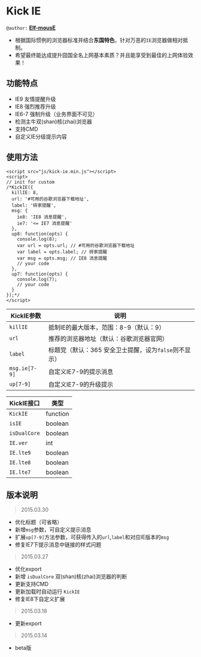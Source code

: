 Kick IE
=======

`@author:` [**Elf-mousE**](http://elf-mouse.me/)

- 根据国际惯例的浏览器标准并结合**东国特色**，针对万恶的`IE`浏览器做相对抵制。
- 希望最终能达成提升囧国全名上网基本素质？并且能享受到最佳的上网体验效果！

功能特点
--------

- IE9 友情提醒升级
- IE8 强烈推荐升级
- IE6-7 强制升级（业务界面不可见）
- 检测主牛双(shan)核(zhai)浏览器
- 支持CMD
- 自定义IE分级提示内容

使用方法
--------

    <script src="js/kick-ie.min.js"></script>
    <script>
    // init for custom
    /*KickIE({
      killIE: 8,
      url: '#可用的谷歌浏览器下载地址',
      label: '砖家提醒',
      msg: {
        ie8: 'IE8 消息提醒',
        ie7: '<= IE7 消息提醒'
      },
      up8: function(opts) {
        console.log(8);
        var url = opts.url; // #可用的谷歌浏览器下载地址
        var label = opts.label; // 砖家提醒
        var msg = opts.msg; // IE8 消息提醒
        // your code
      },
      up7: function(opts) {
        console.log(7);
        // your code
      }
    });*/
    </script>

KickIE参数 | 说明
---------- | ----
`killIE` | 抵制IE的最大版本，范围：8-9（默认：9）
`url` | 推荐的浏览器地址（默认：谷歌浏览器官网）
`label` | 标题党（默认：365 安全卫士提醒，设为`false`则不显示）
`msg.ie[7-9]` | 自定义IE7-9的提示消息
`up[7-9]` | 自定义IE7-9的升级提示

KickIE接口 | 类型
---------- | ----
`KickIE` | function
`isIE` | boolean
`isDualCore` | boolean
`IE.ver` | int
`IE.lte9` | boolean
`IE.lte8` | boolean
`IE.lte7` | boolean

版本说明
--------

> 2015.03.30

- 优化标题（可省略）
- 新增`msg`参数，可自定义提示消息
- 扩展`up[7-9]`方法参数，可获得传入的`url`,`label`和对应IE版本的`msg`
- 修复IE7下提示消息中链接的样式问题

> 2015.03.27

- 优化export
- 新增 `isDualCore` 双(shan)核(zhai)浏览器的判断
- 更新支持CMD
- 更新加载时自动运行 `KickIE`
- 修复IE8下自定义扩展

> 2015.03.18

- 更新export

> 2015.03.14

- beta版
